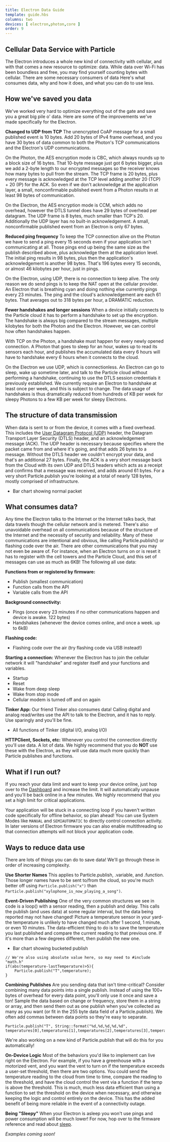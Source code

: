 ```yaml
---
title: Electron Data Guide
template: guide.hbs
columns: two
devices: [ electron,photon,core ]
order: 9
---
```


## Cellular Data Service with Particle

The Electron introduces a whole new kind of connectivity with cellular, and with that comes a new resource to optimize: data. While data over Wi-Fi has been boundless and free, you may find yourself counting bytes with cellular. There are some necessary consumers of data Here's what consumes data, why and how it does, and what you can do to use less.

## How we've saved you data
We've worked very hard to optimize everything out of the gate and save you a great big pile o' data. Here are some of the improvements we've made specifically for the Electron.

**Changed to UDP from TCP**
The unencrypted CoAP message for a small published event is 10 bytes. Add 20 bytes of IPv4 frame overhead, and you have 30 bytes of data common to both the Photon's TCP communications and the Electron's UDP communications.

On the Photon, the AES encryption mode is CBC, which always rounds up to a block size of 16 bytes. That 10-byte message just got 6 bytes bigger, plus we add a 2-byte length to our encrypted messages so the receiver knows how many bytes to pull from the stream. The TCP frame is 20 bytes, plus every message is acknowledged at the TCP level adding another 20 (TCP) + 20 (IP) for the ACK. So even if we don't acknowledge at the application layer, a small, nonconfirmable published event from a Photon results in at least 98 bytes of communication.

On the Electron, the AES encryption mode is CCM, which adds no overhead, however the DTLS tunnel does have 29 bytes of overhead per datagram. The UDP frame is 8 bytes, much smaller than TCP's 20. Additionally the UDP layer has no built-in acknowledgement. A small, nonconfirmable published event from an Electron is only 67 bytes.

**Reduced ping frequency**
To keep the TCP connection alive on the Photon we have to send a ping every 15 seconds even if your application isn't communicating at all. Those pings end up being the same size as the publish described above, plus acknowledge them at the application level. The initial ping results in 98 bytes, plus then the application's acknowledgement is another 98 bytes. That's 196 bytes every 15 seconds, or almost 46 kilobytes per hour, just in pings.

On the Electron, using UDP, there is no connection to keep alive. The only reason we do send pings is to keep the NAT open at the cellular provider. An Electron that is breathing cyan and doing nothing else currently pings every 23 minutes. The ping and the cloud's acknowledgement are each 61 bytes. That averages out to 318 bytes per hour, a DRAMATIC reduction.

**Fewer handshakes and longer sessions**
When a device initially connects to the Particle cloud it has to perform a handshake to set up the encryption. The handshake is always big compared to the stream messages, multiple kilobytes for both the Photon and the Electron. However, we can control how often handshakes happen.

With TCP on the Photon, a handshake must happen for every newly opened connection. A Photon that goes to sleep for an hour, wakes up to read its sensors each hour, and publishes the accumulated data every 6 hours will have to handshake every 6 hours when it connects to the cloud.

On the Electron we use UDP, which is connectionless. An Electron can go to sleep, wake up sometime later, and talk to the Particle cloud without performing a handshake, continuing to use the DTLS session credentials it previously established. We currently require an Electron to handshake at least once per week, and this is subject to change. The data usage of handshakes is thus dramatically reduced from hundreds of KB per week for sleepy Photons to a few KB per week for sleepy Electrons.

## The structure of data transmission
When data is sent to or from the device, it comes with a fixed overhead. This includes the [User Datagram Protocol (UDP)](https://en.wikipedia.org/wiki/User_Datagram_Protocol#Packet_structure) header, the Datagram Transport Layer Security (DTLS) header, and an acknowledgement message (ACK). The UDP header is necessary because specifies where the packet came from and where it's going, and that adds 26 bytes to a message. Without the DTLS header we couldn't encrypt your data, and that's an additional 27 bytes. Finally, the ACK is a very short message back from the Cloud with its own UDP and DTLS headers which acts as a receipt and confirms that a message was received, and adds around 61 bytes. For a very short Particle.publish you're looking at a total of nearly 128 bytes, mostly comprised of infrastructure.

- Bar chart showing normal packet

## What consumes data?
Any time the Electron talks to the Internet or the Internet talks back, that data travels though the cellular network and is metered. There's also unavoidable overhead on all communications because of the structure of the Internet and the necessity of security and reliability. Many of these communications are intentional and obvious, like calling Particle.publish() or flashing code over the air. There are other communications that you may not even be aware of. For instance, when an Electron turns on or is reset it has to register with the cell towers and the Particle Cloud, and this set of messages can use as much as 6KB! The following all use data:

**Functions from or registered by firmware:**
- Publish (smallest communication)
- Function calls from the API
- Variable calls from the API

**Background connectivity:**
- Pings (once every 23 minutes if no other communications happen and device is awake. 122 bytes)
- Handshakes (whenever the device comes online, and once a week. up to 6kB) 

**Flashing code:**
- Flashing code over the air (try flashing code via USB instead!)

**Starting a connection:**
Whenever the Electron has to join the cellular network it will "handshake" and register itself and your functions and variables.
- Startup
- Reset
- Wake from deep sleep
- Wake from stop mode
- Cellular modem is turned off and on again

**Tinker App:**
Our friend Tinker also consumes data! Calling digital and analog read/writes use the API to talk to the Electron, and it has to reply. Use sparingly and you'll be fine. 
- All functions of Tinker (digital I/O, analog I/O)

**HTTPClient, Sockets, etc:**
Whenever you control the connection directly you'll use data. A lot of data. We highly recommend that you do **NOT** use these with the Electron, as they will use data much more quickly than Particle publishes and functions.


## What if I run out?
If you reach your data limit and want to keep your device online, just hop over to the [Dashboard](https://dashboard.particle.io/) and increase the limit. It will automatically unpause and you'll be back online in a few minutes. We highly recommend that you set a high limit for critical applications.

Your application will be stuck in a connecting loop if you haven't written code specifically for offline behavior, so plan ahead! You can use System Modes like `MANUAL` and `SEMIAUTOMATIC` to directly control connection activity. In later versions of Electron firmware you can also enable multithreading so that connection attempts will not block your application code.

## Ways to reduce data use
There are lots of things you can do to save data! We'll go through these in order of increasing complexity.

**Use Shorter Names** This applies to Particle.publish, .variable, and .function. Those longer names have to be sent to/from the cloud, so you're much better off using `Particle.publish("x")` than `Particle.publish("xylophone_is_now_playing_a_song")`.

**Event-Driven Publishing** One of the very common structures we see in code is a loop() with a sensor reading, then a publish and delay. This calls the publish (and uses data) at some regular interval, but the data being reported may not have changed! Picture a temperature sensor in your yard- the temperature is unlikely to have changed much after 1 second, 1 minute, or even 10 minutes. The data-efficient thing to do is to save the temperature you last published and compare the current reading to that previous one. If it's more than a few degrees different, then publish the new one.

- Bar chart showing bucketed publish

```
// We're also using absolute value here, so may need to #include "math.h"
if(abs(temperature-lastTemperature)>5){
	Particle.publish("T",temperature);
}
```

**Combining Publishes** Are you sending data that isn't time-critical? Consider combining many data points into a single publish. Instead of using the 100+ bytes of overhead for every data point, you'll only use it once and save a ton! Sample the data based on change or frequency, store them in a string or array, and then send them out as one publish when you've collected as many as you want (or fit in the 255 byte data field of a Particle.publish). We often add commas between data points so they're easy to separate.

```
Particle.publish("T", String::format("%d,%d,%d,%d,%d", temperatures[0],temperatures[1],temperatures[2],temperatures[3],temperatures[4]));
```

We're also working on a new kind of Particle.publish that will do this for you automatically!

**On-Device Logic** Most of the behaviors you'd like to implement can live right on the Electron. For example, if you have a greenhouse with a motorized vent, and you want the vent to turn on if the temperature exceeds a user-set threshold, then there are two options. You could send the temperature reading to the cloud from time to time, compare the reading to the threshold, and have the cloud control the vent via a function if the temp is above the threshold. This is much, much less data efficient than using a function to set the threshold on the device when necessary, and otherwise keeping the logic and control entirely on the device. This has the added benefit of being more reliable in the event of a connectivity outage.

**Being "Sleepy"** When your Electron is asleep you won't use pings and power consumption will be much lower! For now, hop over to the firmware reference and read about [sleep](/reference/firmware/electron/#sleep-sleep-). 


*Examples coming soon!*


